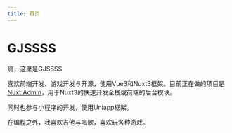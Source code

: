 ```yaml
---
title: 首页
---
```


# GJSSSS

嗨，这里是GJSSSS

喜欢前端开发、游戏开发与开源，使用Vue3和Nuxt3框架。目前正在做的项目是[Nuxt Admin](https://github.com/gjssss/nuxt-admin)，用于Nuxt3的快速开发全栈或前端的后台模块。

同时也参与小程序的开发，使用Uniapp框架。

在编程之外，我喜欢吉他与唱歌，喜欢玩各种游戏。
